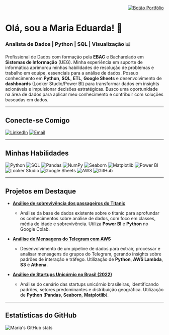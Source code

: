 <p align="right">
  <a href="https://mariaefoliveira.github.io/">
    <img src="https://img.shields.io/badge/Portfólio-000000.svg?style=for-the-badge&logo=looker&logoColor=white" alt="Botão Portfólio">
  </a>
</p>

# Olá, sou a Maria Eduarda! 👋

### Analista de Dados | Python | SQL | Visualização 📊

Profissional de Dados com formação pela **EBAC** e Bacharelado em **Sistemas de Informação** (UEG). Minha experiência em suporte de informática aprimorou minhas habilidades de resolução de problemas e trabalho em equipe, essenciais para a análise de dados. Possuo conhecimento em **Python**, **SQL**, **ETL**, **Google Sheets** e desenvolvimento de **dashboards** (Looker Studio/Power BI) para transformar dados em insights acionáveis e impulsionar decisões estratégicas. Busco uma oportunidade na área de dados para aplicar meu conhecimento e contribuir com soluções baseadas em dados.

---

## Conecte-se Comigo

[![LinkedIn](https://img.shields.io/badge/LinkedIn-0077B5?style=for-the-badge&logo=linkedin&logoColor=white )](https://www.linkedin.com/in/maria-eduarda-falcao-de-oliveira/ )
[![Email](https://img.shields.io/badge/Email-D14836?style=for-the-badge&logo=gmail&logoColor=white )](mailto:seu.email@exemplo.com)

---

## Minhas Habilidades

![Python](https://img.shields.io/badge/Python-3776AB?style=for-the-badge&logo=python&logoColor=white )
![SQL](https://img.shields.io/badge/SQL-4479A1?style=for-the-badge&logo=postgresql&logoColor=white )
![Pandas](https://img.shields.io/badge/Pandas-150458?style=for-the-badge&logo=pandas&logoColor=white )
![NumPy](https://img.shields.io/badge/NumPy-013243?style=for-the-badge&logo=numpy&logoColor=white )
![Seaborn](https://img.shields.io/badge/Seaborn-000000?style=for-the-badge&logo=seaborn&logoColor=white )
![Matplotlib](https://img.shields.io/badge/Matplotlib-11557C?style=for-the-badge&logo=matplotlib&logoColor=white )
![Power BI](https://img.shields.io/badge/Power%20BI-F2C811?style=for-the-badge&logo=powerbi&logoColor=black )
![Looker Studio](https://img.shields.io/badge/Looker%20Studio-4285F4?style=for-the-badge&logo=google-data-studio&logoColor=white )
![Google Sheets](https://img.shields.io/badge/Google%20Sheets-34A853?style=for-the-badge&logo=google-sheets&logoColor=white )
![AWS](https://img.shields.io/badge/AWS-232F3E?style=for-the-badge&logo=amazon-aws&logoColor=white )
![GitHub](https://img.shields.io/badge/GitHub-100000?style=for-the-badge&logo=github&logoColor=white )

---

## Projetos em Destaque
*   **[Análise de sobrevivência dos passageiros do Titanic](https://github.com/mariaefoliveira/Analise_dos_passageiros_do_Titanic)**
    *   Análise da base de dados existente sobre o titanic para aprofundar os conhecimentos sobre análise de dados, com foco em classes, média de idade e sobrevivência. Utiliza **Power BI** e **Python** no Google Colab.
      
*   **[Análise de Mensagens do Telegram com AWS](https://www.kaggle.com/code/noragan/an-lise-das-mensagens-do-telegram-usando-aws )**
    *   Desenvolvimento de um pipeline de dados para extrair, processar e analisar mensagens de grupos do Telegram, gerando insights sobre padrões de interação e tráfego. Utilização de **Python**, **AWS Lambda**, **S3** e **Athena**.

*   **[Análise de Startups Unicórnio no Brasil (2022)](https://www.kaggle.com/code/noragan/an-lise-das-empresas-unic-rnios-no-brasil )**
    *   Análise do cenário das startups unicórnio brasileiras, identificando padrões, setores predominantes e distribuição geográfica. Utilização de **Python** (**Pandas**, **Seaborn**, **Matplotlib**).
---

## Estatísticas do GitHub

![Maria\'s GitHub stats](https://github-readme-stats.vercel.app/api?username=mariaefoliveira&show_icons=true&theme=radical )


